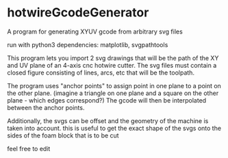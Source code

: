 # hotwireGcodeGenerator
A program for generating XYUV gcode from arbitrary svg files

run with python3
dependencies: matplotlib, svgpathtools

This program lets you import 2 svg drawings that will be the path of the XY and UV plane of an 4-axis cnc hotwire cutter.
The svg files must contain a closed figure consisting of lines, arcs, etc that will be the toolpath.

The program uses "anchor points" to assign point in one plane to a point on the other plane. (imagine a triangle on one plane and a square on the other plane - which edges correspond?) The gcode will then be interpolated between the anchor points.

Additionally, the svgs can be offset and the geometry of the machine is taken into account. this is useful to get the exact shape of the svgs onto the sides of the foam block that is to be cut

feel free to edit
